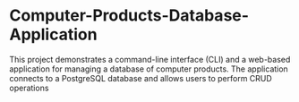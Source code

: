 # Computer-Products-Database-Application
This project demonstrates a command-line interface (CLI) and a web-based application for managing a database of computer products. The application connects to a PostgreSQL database and allows users to perform CRUD operations
